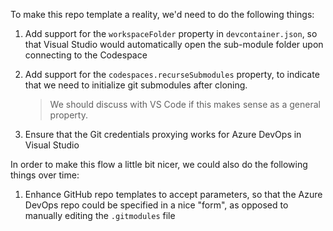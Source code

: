 To make this repo template a reality, we'd need to do the following things:

1. Add support for the `workspaceFolder` property in `devcontainer.json`, so that Visual Studio would automatically open the sub-module folder upon connecting to the Codespace

1. Add support for the `codespaces.recurseSubmodules` property, to indicate that we need to initialize git submodules after cloning.

    > We should discuss with VS Code if this makes sense as a general property.

1. Ensure that the Git credentials proxying works for Azure DevOps in Visual Studio

In order to make this flow a little bit nicer, we could also do the following things over time:

1. Enhance GitHub repo templates to accept parameters, so that the Azure DevOps repo could be specified in a nice "form", as opposed to manually editing the `.gitmodules` file